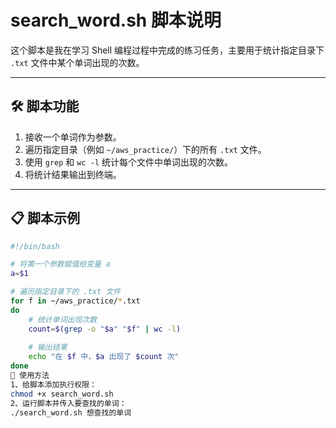 # search_word.sh 脚本说明

这个脚本是我在学习 Shell 编程过程中完成的练习任务，主要用于统计指定目录下 `.txt` 文件中某个单词出现的次数。

---

## 🛠 脚本功能

1. 接收一个单词作为参数。
2. 遍历指定目录（例如 `~/aws_practice/`）下的所有 `.txt` 文件。
3. 使用 `grep` 和 `wc -l` 统计每个文件中单词出现的次数。
4. 将统计结果输出到终端。

---

## 📋 脚本示例

```bash
#!/bin/bash

# 将第一个参数赋值给变量 a
a=$1

# 遍历指定目录下的 .txt 文件
for f in ~/aws_practice/*.txt
do
    # 统计单词出现次数
    count=$(grep -o "$a" "$f" | wc -l)
    
    # 输出结果
    echo "在 $f 中，$a 出现了 $count 次"
done
🔹 使用方法
1、给脚本添加执行权限：
chmod +x search_word.sh
2、运行脚本并传入要查找的单词：
./search_word.sh 想查找的单词


